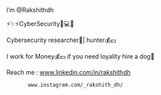 I’m @Rakshithdh

⚡️✨⚡️CyberSecurity📲💻💵

Cybersecurity researcher💫| hunter💰💵

I work for Money💰💵 if you need loyality hire a dog🐩

Reach me : www.linkedin.com/in/rakshithdh

           www.instagram.com/_rakshith_dh/

